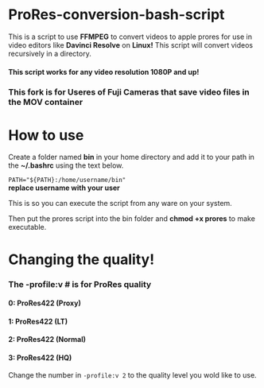 # ProRes-conversion-bash-script
This is a script to use **FFMPEG** to convert videos to apple prores for use in video editors like **Davinci Resolve** on **Linux!**  This script will convert videos recursively in a directory.

#### This script works for any video resolution 1080P and up!
### This fork is for Useres of Fuji Cameras that save video files in the MOV container
# How to use

Create a folder named **bin** in your home directory and add it to your path in the **~/.bashrc** using the text below.

`PATH="${PATH}:/home/username/bin"`  
**replace username with your user**

This is so you can execute the script from any ware on your system.

Then put the prores script into the bin folder and **chmod +x prores** to make executable.

# Changing the quality!

### The -profile:v # is for ProRes quality
#### 0: ProRes422 (Proxy)
#### 1: ProRes422 (LT)
#### 2: ProRes422 (Normal)
#### 3: ProRes422 (HQ)

Change the number in `-profile:v 2` to the quality level you wold like to use.
